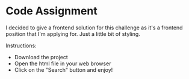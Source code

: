 # Code Assignment

I decided to give a frontend solution for this challenge as it's a frontend position that I'm applying for. Just a little bit of styling.

Instructions: 
- Download the project
- Open the html file in your web browser
- Click on the "Search" button and enjoy!

